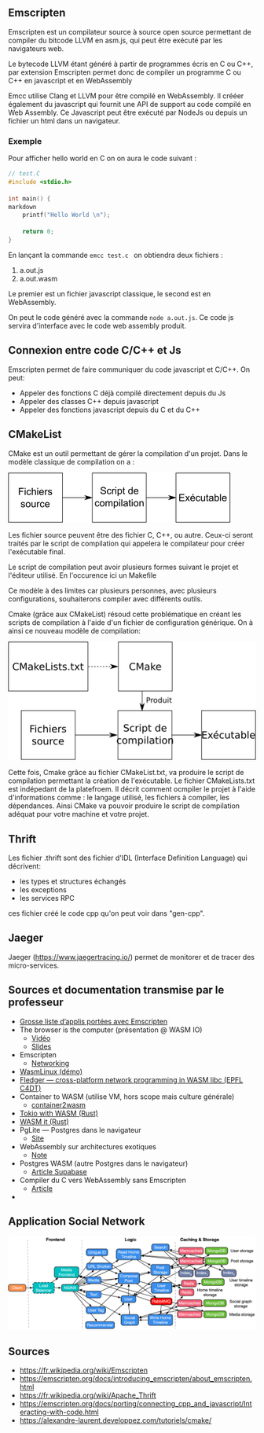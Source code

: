 ## Emscripten

Emscripten est un compilateur source à source open source permettant de compiler du bitcode LLVM en asm.js, qui peut être exécuté par les navigateurs web.

Le bytecode LLVM étant généré à partir de programmes écris en C ou C++, par extension Emscripten permet donc de compiler un programme C ou C++ en javascript et en WebAssembly

Emcc utilise Clang et LLVM pour être compilé en WebAssembly. Il crééer également du javascript qui fournit une API de support au code compilé en Web Assembly. Ce Javascript peut être exécuté par NodeJs ou depuis un fichier un html dans un navigateur.

### Exemple 

Pour afficher hello world en C on on aura le code suivant :

```c
// test.C
#include <stdio.h>

int main() {
markdown
    printf("Hello World \n");

    return 0;
}
```

En lançant la commande `emcc test.c ` on obtiendra deux fichiers :
1. a.out.js
2. a.out.wasm

Le premier est un fichier javascript classique, le second est en WebAssembly.

On peut le code généré avec la commande `node a.out.js`. Ce code js servira d'interface avec le code web assembly produit.

## Connexion entre code C/C++ et Js

Emscripten permet de faire communiquer du code javascript et C/C++. On peut:
* Appeler des fonctions C déjà compilé directement depuis du Js
* Appeler des classes C++ depuis javascript
* Appeler des fonctions javascript depuis du C et du C++


## CMakeList

CMake est un outil permettant de gérer la compilation d'un projet. Dans le modèle classique de compilation on a :

![Compilation simple](compilation_simple.png)

Les fichier source peuvent être des fichier C, C++, ou autre. Ceux-ci seront traités par le script de compilation qui appelera le compilateur pour créer l'exécutable final.

Le script de compilation peut avoir plusieurs formes suivant le projet et l'éditeur utilisé. En l'occurence ici un Makefile

Ce modèle à des limites car plusieurs personnes, avec plusieurs configurations, souhaiterons compiler avec différents outils.

Cmake (grâce aux CMakeList) résoud cette problématique en créant les scripts de compilation à l'aide d'un fichier de configuration générique. On à ainsi ce nouveau modèle de compilation:

![Compilation cmake](compilation_cmake.png)

Cette fois, Cmake grâce au fichier CMakeList.txt, va produire le script de compilation permettant la création de l'exécutable. Le fichier CMakeLists.txt est indépedant de la platefroem. Il décrit comment ocmpiler le projet à l'aide d'informations comme :  le langage utilisé, les fichiers à compiler, les dépendances. Ainsi CMake va pouvoir produire le script de compilation adéquat pour votre machine et votre projet. 

## Thrift 

Les fichier .thrift sont des fichier d'IDL (Interface Definition Language) qui décrivent: 
* les types et structures échangés
* les exceptions
* les services RPC

ces fichier créé le code cpp qu'on peut voir dans "gen-cpp".

## Jaeger 

Jaeger (https://www.jaegertracing.io/) permet de monitorer et de tracer des micro-services.

## Sources et documentation transmise par le professeur

- [Grosse liste d’applis portées avec Emscripten](https://github.com/emscripten-core/emscripten/wiki/Porting-Examples-and-Demos)
- The browser is the computer (présentation @ WASM IO)
    - [Vidéo](https://www.youtube.com/watch?v=T5cT3U2afC0)
    - [Slides](https://speakerdeck.com/angelmmiguel/o?slide=2)
- Emscripten
    - [Networking](https://emscripten.org/docs/porting/networking.html)
- [WasmLinux (démo)](https://wasmlinux-demo.pages.dev/)
- [Fledger — cross-platform network programming in WASM libc (EPFL C4DT)](https://c4dt.epfl.ch/article/cross-platform-network-programming-in-wasm-libc/)
- Container to WASM (utilise VM, hors scope mais culture générale)
    - [container2wasm](https://github.com/container2wasm/container2wasm)
- [Tokio with WASM (Rust)](https://github.com/cunarist/tokio-with-wasm)
- [WASM it (Rust)](https://azriel.im/wasm_it/)
- PgLite — Postgres dans le navigateur
    - [Site](https://pglite.dev/)
- WebAssembly sur architectures exotiques
    - [Note](https://anil.recoil.org/notes/wasm-on-exotic-targets)
- Postgres WASM (autre Postgres dans le navigateur)
    - [Article Supabase](https://supabase.com/blog/postgres-wasm)
- Compiler du C vers WebAssembly sans Emscripten
    - [Article](https://surma.dev/things/c-to-webassembly/)
- 


## Application Social Network

![Social Network Architecture](../oldSocialNetwork/figures/socialNet_arch.png)


## Sources
* https://fr.wikipedia.org/wiki/Emscripten
* https://emscripten.org/docs/introducing_emscripten/about_emscripten.html
* https://fr.wikipedia.org/wiki/Apache_Thrift
* https://emscripten.org/docs/porting/connecting_cpp_and_javascript/Interacting-with-code.html
* https://alexandre-laurent.developpez.com/tutoriels/cmake/